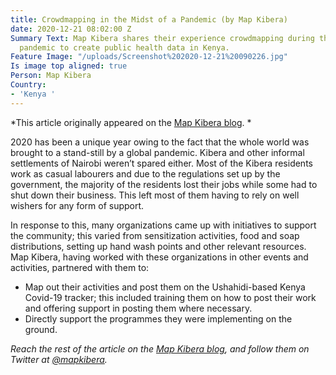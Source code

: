 ```yaml
---
title: Crowdmapping in the Midst of a Pandemic (by Map Kibera)
date: 2020-12-21 08:02:00 Z
Summary Text: Map Kibera shares their experience crowdmapping during the Covid-19
  pandemic to create public health data in Kenya.
Feature Image: "/uploads/Screenshot%202020-12-21%20090226.jpg"
Is image top aligned: true
Person: Map Kibera
Country:
- 'Kenya '
---
```


*This article originally appeared on the [Map Kibera blog](https://www.mapkibera.org/blog/). *

2020 has been a unique year owing to the fact that the whole world was brought to a stand-still by a global pandemic. Kibera and other informal settlements of Nairobi weren’t spared either. Most of the Kibera residents work as casual labourers and due to the regulations set up by the government, the majority of the residents lost their jobs while some had to shut down their business. This left most of them having to rely on well wishers for any form of support.

In response to this, many organizations came up with initiatives to support the community; this varied from sensitization activities, food and soap distributions, setting up hand wash points and other relevant resources. Map Kibera, having worked with these organizations in other events and activities, partnered with them to:

* Map out their activities and post them on the Ushahidi-based Kenya Covid-19 tracker; this included training them on how to post their work and offering support in posting them where necessary.
* Directly support the programmes they were implementing on the ground.

*Reach the rest of the article on the [Map Kibera blog](https://www.mapkibera.org/blog/2020/11/25/crowdmapping-in-the-midst-of-a-pandemic/), and follow them on Twitter at [@mapkibera](https://twitter.com/mapkibera).*